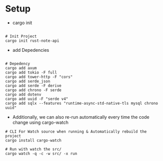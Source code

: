 # Setup

- cargo init

```shell

# Init Project
cargo init rust-note-api

```

- add Depedencies
```shell

# Depedency
cargo add axum
cargo add tokio -F full
cargo add tower-http -F "cors"
cargo add serde_json
cargo add serde -F derive
cargo add chrono -F serde
cargo add dotenv
cargo add uuid -F "serde v4"
cargo add sqlx --features "runtime-async-std-native-tls mysql chrono uuid"

```
- Additionally, we can also re-run automatically every time the code change using cargo-watch

```shell
# CLI For Watch source when running & Automatically rebuild the project
cargo install cargo-watch

# Run with watch the src/
cargo watch -q -c -w src/ -x run
```

